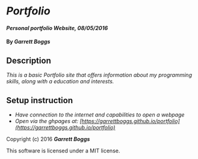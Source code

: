 # _Portfolio_

#### _Personal portfolio Website, 08/05/2016_

#### By _**Garrett Boggs**_

## Description
  _This is a basic Portfolio site that offers information about my programming skills, along with a education and interests._

## Setup instruction

* _Have connection to the internet and capabilities to open a webpage_
* _Open via the ghpages at: [https://garrettboggs.github.io/portfolio](https://garrettboggs.github.io/portfolio)_

Copyright (c) 2016 **_Garrett Boggs_**

This software is licensed under a MIT license.
